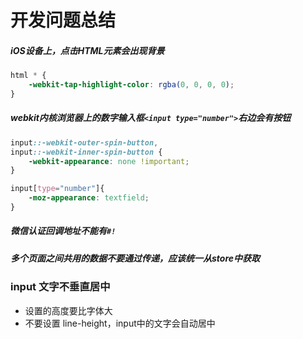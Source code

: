 ﻿# 开发问题总结

##### iOS设备上，点击HTML元素会出现背景
```css
html * {
    -webkit-tap-highlight-color: rgba(0, 0, 0, 0);
}
```

##### webkit内核浏览器上的数字输入框`<input type="number">`右边会有按钮
```css
input::-webkit-outer-spin-button,
input::-webkit-inner-spin-button {
	-webkit-appearance: none !important;
}

input[type="number"]{
	-moz-appearance: textfield;
}
```

##### 微信认证回调地址不能有`#!`

##### 多个页面之间共用的数据不要通过传递，应该统一从store中获取

### input 文字不垂直居中
* 设置的高度要比字体大
* 不要设置 line-height，input中的文字会自动居中

